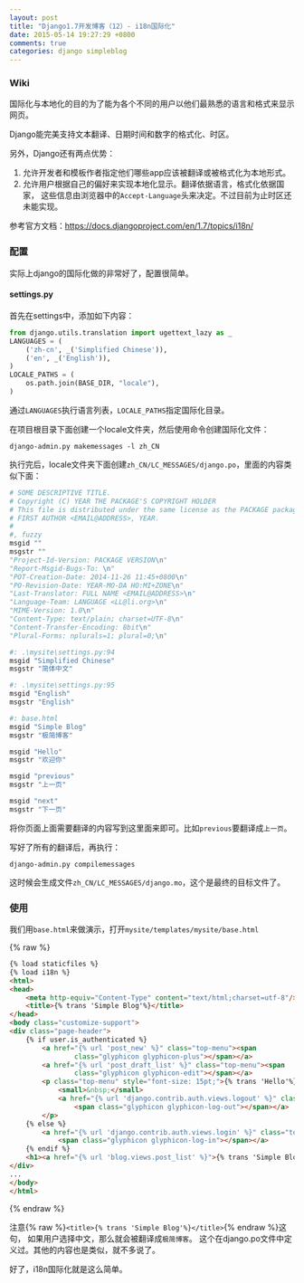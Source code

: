 ```yaml
---
layout: post
title: "Django1.7开发博客（12）- i18n国际化"
date: 2015-05-14 19:27:29 +0800
comments: true
categories: django simpleblog
---
```


### Wiki
国际化与本地化的目的为了能为各个不同的用户以他们最熟悉的语言和格式来显示网页。

Django能完美支持文本翻译、日期时间和数字的格式化、时区。

另外，Django还有两点优势：

1. 允许开发者和模板作者指定他们哪些app应该被翻译或被格式化为本地形式。
1. 允许用户根据自己的偏好来实现本地化显示。翻译依据语言，格式化依据国家，
这些信息由浏览器中的`Accept-Language`头来决定。不过目前为止时区还未能实现。

参考官方文档：<https://docs.djangoproject.com/en/1.7/topics/i18n/>

### 配置
实际上django的国际化做的非常好了，配置很简单。

#### settings.py
首先在settings中，添加如下内容：<!--more-->
``` python
from django.utils.translation import ugettext_lazy as _
LANGUAGES = (
    ('zh-cn', _('Simplified Chinese')),
    ('en', _('English')),
)
LOCALE_PATHS = (
    os.path.join(BASE_DIR, "locale"),
)
```
通过`LANGUAGES`执行语言列表，`LOCALE_PATHS`指定国际化目录。

在项目根目录下面创建一个locale文件夹，然后使用命令创建国际化文件：
```
django-admin.py makemessages -l zh_CN
```

执行完后，locale文件夹下面创建`zh_CN/LC_MESSAGES/django.po`，里面的内容类似下面：

``` python
# SOME DESCRIPTIVE TITLE.
# Copyright (C) YEAR THE PACKAGE'S COPYRIGHT HOLDER
# This file is distributed under the same license as the PACKAGE package.
# FIRST AUTHOR <EMAIL@ADDRESS>, YEAR.
#
#, fuzzy
msgid ""
msgstr ""
"Project-Id-Version: PACKAGE VERSION\n"
"Report-Msgid-Bugs-To: \n"
"POT-Creation-Date: 2014-11-26 11:45+0800\n"
"PO-Revision-Date: YEAR-MO-DA HO:MI+ZONE\n"
"Last-Translator: FULL NAME <EMAIL@ADDRESS>\n"
"Language-Team: LANGUAGE <LL@li.org>\n"
"MIME-Version: 1.0\n"
"Content-Type: text/plain; charset=UTF-8\n"
"Content-Transfer-Encoding: 8bit\n"
"Plural-Forms: nplurals=1; plural=0;\n"

#: .\mysite\settings.py:94
msgid "Simplified Chinese"
msgstr "简体中文"

#: .\mysite\settings.py:95
msgid "English"
msgstr "English"

#: base.html
msgid "Simple Blog"
msgstr "极简博客"

msgid "Hello"
msgstr "欢迎你"

msgid "previous"
msgstr "上一页"

msgid "next"
msgstr "下一页"

```
将你页面上面需要翻译的内容写到这里面来即可。比如`previous`要翻译成`上一页`。

写好了所有的翻译后，再执行：
```
django-admin.py compilemessages
```
这时候会生成文件`zh_CN/LC_MESSAGES/django.mo`，这个是最终的目标文件了。

### 使用
我们用`base.html`来做演示，打开`mysite/templates/mysite/base.html`

{% raw %}

``` html
{% load staticfiles %}
{% load i18n %}
<html>
<head>
    <meta http-equiv="Content-Type" content="text/html;charset=utf-8"/>
    <title>{% trans 'Simple Blog'%}</title>
</head>
<body class="customize-support">
<div class="page-header">
    {% if user.is_authenticated %}
        <a href="{% url 'post_new' %}" class="top-menu"><span
                class="glyphicon glyphicon-plus"></span></a>
        <a href="{% url 'post_draft_list' %}" class="top-menu"><span
                class="glyphicon glyphicon-edit"></span></a>
        <p class="top-menu" style="font-size: 15pt;">{% trans 'Hello'%} {{ user.username }}
            <small>&nbsp;</small>
            <a href="{% url 'django.contrib.auth.views.logout' %}" class="top-menu">
                <span class="glyphicon glyphicon-log-out"></span></a>
        </p>
    {% else %}
        <a href="{% url 'django.contrib.auth.views.login' %}" class="top-menu">
            <span class="glyphicon glyphicon-log-in"></span></a>
    {% endif %}
    <h1><a href="{% url 'blog.views.post_list' %}">{% trans 'Simple Blog'%}</a></h1>
</div>
...
</body>
</html>
```
{% endraw %}

注意{% raw %}`<title>{% trans 'Simple Blog'%}</title>`{% endraw %}这句，
如果用户选择中文，那么就会被翻译成`极简博客`。
这个在django.po文件中定义过。其他的内容也是类似，就不多说了。

好了，i18n国际化就是这么简单。

